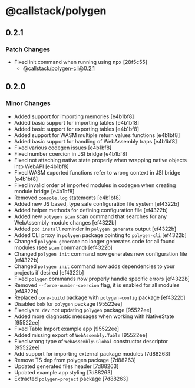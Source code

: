 # @callstack/polygen

## 0.2.1

### Patch Changes

- Fixed init command when running using npx [28f5c55]
  - @callstack/polygen-cli@0.2.1

## 0.2.0

### Minor Changes

- Added support for importing memories [e4b1bf8]
- Added basic support for importing tables [e4b1bf8]
- Added basic support for exporting tables [e4b1bf8]
- Added support for WASM multiple return values functions [e4b1bf8]
- Added basic support for handling of WebAssembly traps [e4b1bf8]
- Fixed various codegen issues [e4b1bf8]
- Fixed number coercion in JSI bridge [e4b1bf8]
- Fixed not attaching native state properly when wrapping native objects into WebAPI [e4b1bf8]
- Fixed WASM exported functions refer to wrong context in JSI bridge [e4b1bf8]
- Fixed invalid order of imported modules in codegen when creating module bridge [e4b1bf8]
- Removed `console.log` statements [e4b1bf8]
- Added new JS based, type safe configuration file system [ef4322b]
- Added helper methods for defining configuration file [ef4322b]
- Added new `polygen scan` scan command that searches for any WebAssembly module changes [ef4322b]
- Added `pod install` reminder in `polygen generate` output [ef4322b]
- Added CLI proxy in `polygen` package pointing to `polygen-cli` [ef4322b]
- Changed `polygen generate` no longer generates code for all found modules (see `scan` command) [ef4322b]
- Changed `polygen init` command now generates new configuration file [ef4322b]
- Changed `polygen init` command now adds dependencies to your projects if desired [ef4322b]
- Fixed `polygen` commands now properly handle specific errors [ef4322b]
- Removed `--force-number-coercion` flag, it is enabled for all modules [ef4322b]
- Replaced `core-build` package with `polygen-config` package [ef4322b]
- Disabled `bob` for `polygen` package [95522ee]
- Fixed `yarn dev` not updating `polygen` package [95522ee]
- Added more diagnostic messages when working with NativeState [95522ee]
- Fixed Table Import example app [95522ee]
- Added missing export of `WebAssembly.Table` [95522ee]
- Fixed wrong type of `WebAssembly.Global` constructor descriptor [95522ee]
- Add support for importing external package modules [7d88263]
- Remove TS dep from polygen package [7d88263]
- Updated generated files header [7d88263]
- Updated example app styling [7d88263]
- Extracted `polygen-project` package [7d88263]
